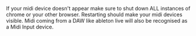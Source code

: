 If your midi device doesn't appear make sure to shut down ALL instances of chrome or your other browser. Restarting should make your midi devices visible.
Midi coming from a DAW like ableton live will also be recognised as a Midi Input device.
